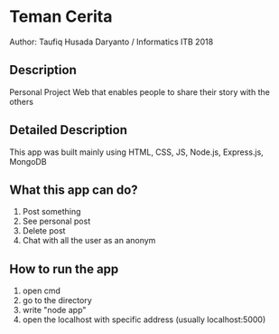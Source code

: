 # Teman Cerita #
Author: Taufiq Husada Daryanto / Informatics ITB 2018

## Description ##
Personal Project 
Web that enables people to share their story with the others

## Detailed Description ##
This app was built mainly using HTML, CSS, JS, Node.js, Express.js, MongoDB

## What this app can do? ##
1. Post something
2. See personal post
3. Delete post
4. Chat with all the user as an anonym

## How to run the app ##
1. open cmd
2. go to the directory
3. write "node app"
4. open the localhost with specific address (usually localhost:5000)



